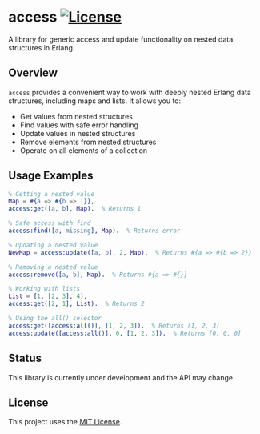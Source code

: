 # access [![License][license-img]][license]

A library for generic access and update functionality on nested data structures in Erlang.

## Overview

`access` provides a convenient way to work with deeply nested Erlang data structures, including maps and lists. It allows you to:

- Get values from nested structures
- Find values with safe error handling
- Update values in nested structures
- Remove elements from nested structures
- Operate on all elements of a collection

## Usage Examples

```erlang
% Getting a nested value
Map = #{a => #{b => 1}},
access:get([a, b], Map).  % Returns 1

% Safe access with find
access:find([a, missing], Map).  % Returns error

% Updating a nested value
NewMap = access:update([a, b], 2, Map),  % Returns #{a => #{b => 2}}

% Removing a nested value
access:remove([a, b], Map).  % Returns #{a => #{}}

% Working with lists
List = [1, [2, 3], 4],
access:get([2, 1], List).  % Returns 2

% Using the all() selector
access:get([access:all()], [1, 2, 3]).  % Returns [1, 2, 3]
access:update([access:all()], 0, [1, 2, 3]).  % Returns [0, 0, 0]
```

## Status

This library is currently under development and the API may change.

## License

This project uses the [MIT License][license].

[license]: LICENSE.md
[license-img]: https://img.shields.io/badge/license-MIT-blue.svg
